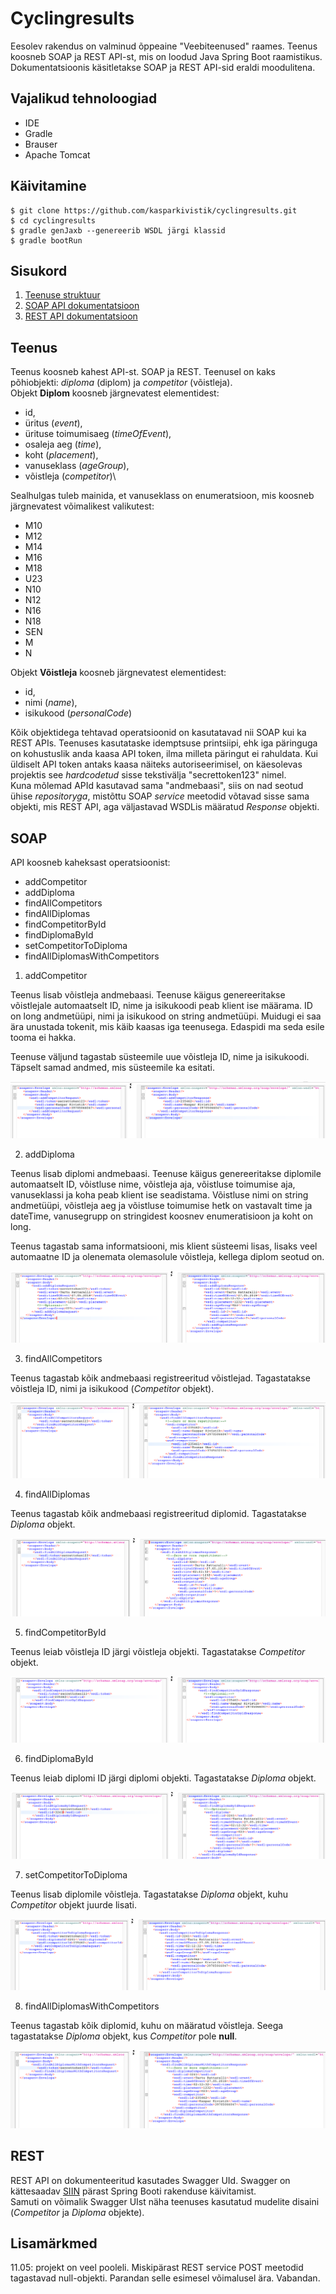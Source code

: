 # Cyclingresults

Eesolev rakendus on valminud õppeaine "Veebiteenused" raames. Teenus koosneb SOAP ja REST API-st,
mis on loodud Java Spring Boot raamistikus. Dokumentatsioonis käsitletakse SOAP ja REST API-sid eraldi moodulitena.

## Vajalikud tehnoloogiad

- IDE
- Gradle
- Brauser
- Apache Tomcat

## Käivitamine

```
$ git clone https://github.com/kasparkivistik/cyclingresults.git
$ cd cyclingresults
$ gradle genJaxb --genereerib WSDL järgi klassid
$ gradle bootRun
```

## Sisukord

1. [Teenuse struktuur](#Teenus)
2. [SOAP API dokumentatsioon](#SOAP)
3. [REST API dokumentatsioon](#REST)

## Teenus

Teenus koosneb kahest API-st. SOAP ja REST.
Teenusel on kaks põhiobjekti: _diploma_ (diplom) ja _competitor_ (võistleja).  
Objekt **Diplom** koosneb järgnevatest elementidest:  
- id,
- üritus (_event_),
- ürituse toimumisaeg (_timeOfEvent_),
- osaleja aeg (_time_),
- koht (_placement_),
- vanuseklass (_ageGroup_),
- võistleja (_competitor_)\


Sealhulgas tuleb mainida, et vanuseklass on enumeratsioon, mis koosneb järgnevatest võimalikest valikutest:
- M10
- M12
- M14
- M16
- M18
- U23
- N10
- N12
- N16
- N18
- SEN
- M
- N


Objekt **Võistleja** koosneb järgnevatest elementidest:  
- id,
- nimi (_name_),
- isikukood (_personalCode_)

Kõik objektidega tehtavad operatsioonid on kasutatavad nii SOAP kui ka REST APIs. Teenuses kasutataske idemptsuse printsiipi, ehk iga päringuga on kohustuslik anda kaasa API token, ilma milleta päringut ei rahuldata.
Kui üldiselt API token antaks kaasa näiteks autoriseerimisel, on käesolevas projektis see _hardcodetud_ sisse tekstivälja "secrettoken123" nimel.
\
Kuna mõlemad APId kasutavad sama "andmebaasi", siis on nad seotud ühise _repositoryga_, mistõttu SOAP _service_ meetodid võtavad sisse sama objekti, mis REST API, aga väljastavad WSDLis määratud _Response_ objekti.
## SOAP

API koosneb kaheksast operatsioonist:
- addCompetitor
- addDiploma
- findAllCompetitors
- findAllDiplomas
- findCompetitorById
- findDiplomaById
- setCompetitorToDiploma
- findAllDiplomasWithCompetitors


1. addCompetitor

Teenus lisab võistleja andmebaasi. Teenuse käigus genereeritakse võistlejale automaatselt ID, nime ja isikukoodi peab klient ise määrama.
ID on long andmetüüpi, nimi ja isikukood on string andmetüüpi. Muidugi ei saa ära unustada tokenit, mis käib kaasas iga teenusega. Edaspidi ma seda esile tooma ei hakka.


Teenuse väljund tagastab süsteemile uue võistleja ID, nime ja isikukoodi. Täpselt samad andmed, mis süsteemile ka esitati.

![addProduct](src/main/resources/assets/addCompetitor.png)


2. addDiploma

Teenus lisab diplomi andmebaasi. Teenuse käigus genereeritakse diplomile automaatselt ID, võistluse nime, võistleja aja, võistluse toimumise aja, vanuseklassi ja koha peab klient ise seadistama.
Võistluse nimi on string andmetüüpi, võistleja aeg ja võistluse toimumise hetk on vastavalt time ja dateTime, vanusegrupp on stringidest koosnev enumeratisioon ja koht on long.

Teenus tagastab sama informatsiooni, mis klient süsteemi lisas, lisaks veel automaatne ID ja olenemata olemasolule võistleja, kellega diplom seotud on.


![addProduct](src/main/resources/assets/addDiploma.png)


3. findAllCompetitors

Teenus tagastab kõik andmebaasi registreeritud võistlejad. Tagastatakse võistleja ID, nimi ja isikukood (_Competitor_ objekt).

![addProduct](src/main/resources/assets/findAllCompetitors.png)


4. findAllDiplomas

Teenus tagastab kõik andmebaasi registreeritud diplomid. Tagastatakse _Diploma_ objekt.

![addProduct](src/main/resources/assets/findAllDiplomas.png)


5. findCompetitorById

Teenus leiab võistleja ID järgi võistleja objekti. Tagastatakse _Competitor_ objekt.

![addProduct](src/main/resources/assets/findCompetitorById.png)


6. findDiplomaById

Teenus leiab diplomi ID järgi diplomi objekti. Tagastatakse _Diploma_ objekt.


![addProduct](src/main/resources/assets/findDiplomaById.png)


7. setCompetitorToDiploma

Teenus lisab diplomile võistleja. Tagastatakse _Diploma_ objekt, kuhu _Competitor_ objekt juurde lisati.

![addProduct](src/main/resources/assets/setCompetitorToDiploma.png)


8. findAllDiplomasWithCompetitors

Teenus tagastab kõik diplomid, kuhu on määratud võistleja. Seega tagastatakse _Diploma_ objekt, kus _Competitor_ pole **null**.

![addProduct](src/main/resources/assets/findAllDiplomasWithCompetitors.png)


## REST

REST API on dokumenteeritud kasutades Swagger UId.
Swagger on kättesaadav [SIIN](http://localhost:8080/swagger-ui.html) pärast Spring Booti rakenduse käivitamist.\
Samuti on võimalik Swagger UIst näha teenuses kasutatud mudelite disaini (_Competitor_ ja _Diploma_ objekte).


## Lisamärkmed

11.05: projekt on veel pooleli. Miskipärast REST service POST meetodid tagastavad null-objekti. Parandan selle esimesel võimalusel ära. Vabandan. 
